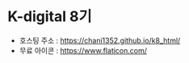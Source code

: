 # K-digital 8기
+ 호스팅 주소 : https://chani1352.github.io/k8_html/
+ 무료 아이콘 : https://www.flaticon.com/

